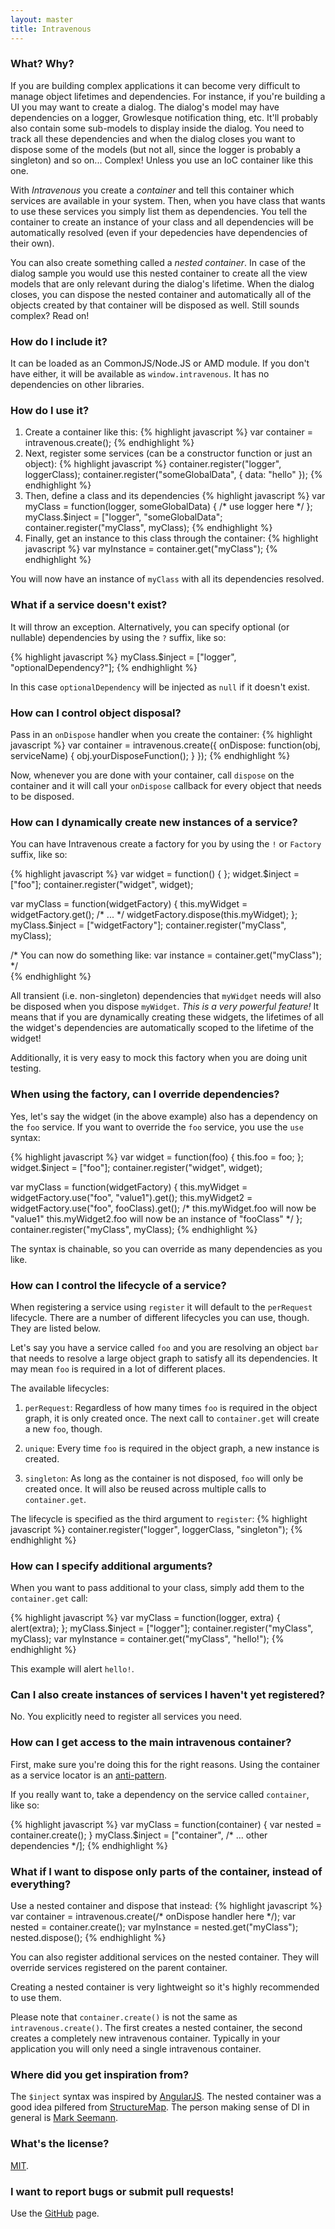 ```yaml
---
layout: master
title: Intravenous
---
```

### What? Why?
If you are building complex applications it can become very difficult to manage object lifetimes and dependencies. For instance, if you're building a UI you may want to create a dialog. The dialog's model may have dependencies on a logger, Growlesque notification thing, etc. It'll probably also contain some sub-models to display inside the dialog. You need to track all these dependencies and when the dialog closes you want to dispose some of the models (but not all, since the logger is probably a singleton) and so on... Complex! Unless you use an IoC container like this one.

With *Intravenous* you create a _container_ and tell this container which services are available in your system. Then, when you have class that wants to use these services you simply list them as dependencies. You tell the container to create an instance of your class and all dependencies will be automatically resolved (even if your depedencies have dependencies of their own).

You can also create something called a _nested container_. In case of the dialog sample you would use this nested container to create all the view models that are only relevant during the dialog's lifetime. When the dialog closes, you can dispose the nested container and automatically all of the objects created by that container will be disposed as well. Still sounds complex? Read on!

### How do I include it?
It can be loaded as an CommonJS/Node.JS or AMD module. If you don't have either, it will be available as `window.intravenous`. It has no dependencies on other libraries.

### How do I use it?
1. Create a container like this:
	{% highlight javascript %}
var container = intravenous.create();
{% endhighlight %}
1. Next, register some services (can be a constructor function or just an object):
	{% highlight javascript %}
container.register("logger", loggerClass);
container.register("someGlobalData", { data: "hello" });
{% endhighlight %}
1. Then, define a class and its dependencies
	{% highlight javascript %}
var myClass = function(logger, someGlobalData) {
  /* use logger here */
};
myClass.$inject = ["logger", "someGlobalData";
container.register("myClass", myClass);
{% endhighlight %}
1. Finally, get an instance to this class through the container:
	{% highlight javascript %}
var myInstance = container.get("myClass");
{% endhighlight %}

You will now have an instance of `myClass` with all its dependencies resolved.

### What if a service doesn't exist?
It will throw an exception. Alternatively, you can specify optional (or nullable) dependencies by using the `?` suffix, like so:

{% highlight javascript %}
myClass.$inject = ["logger", "optionalDependency?"];
{% endhighlight %}

In this case `optionalDependency` will be injected as `null` if it doesn't exist.

### How can I control object disposal?
Pass in an `onDispose` handler when you create the container:
{% highlight javascript %}
var container = intravenous.create({
  onDispose: function(obj, serviceName) {
    obj.yourDisposeFunction();
  }
});
{% endhighlight %}

Now, whenever you are done with your container, call `dispose` on the container and it will call your `onDispose` callback for every object that needs to be disposed.

### How can I dynamically create new instances of a service?
You can have Intravenous create a factory for you by using the `!` or `Factory` suffix, like so:

{% highlight javascript %}
var widget = function() {
};
widget.$inject = ["foo"];
container.register("widget", widget);

var myClass = function(widgetFactory) {
	this.myWidget = widgetFactory.get();
	/* ... */
	widgetFactory.dispose(this.myWidget);
};
myClass.$inject = ["widgetFactory"];
container.register("myClass", myClass);

/*
	You can now do something like:
	var instance = container.get("myClass");
*/	
{% endhighlight %}

All transient (i.e. non-singleton) dependencies that `myWidget` needs will also be disposed when you dispose `myWidget`. *This is a very powerful feature!* It means that if you are dynamically creating these widgets, the lifetimes of all the widget's dependencies are automatically scoped to the lifetime of the widget!

Additionally, it is very easy to mock this factory when you are doing unit testing.

### When using the factory, can I override dependencies?
Yes, let's say the widget (in the above example) also has a dependency on the `foo` service. If you want to override the `foo` service, you use the `use` syntax:

{% highlight javascript %}
var widget = function(foo) {
	this.foo = foo;
};
widget.$inject = ["foo"];
container.register("widget", widget);

var myClass = function(widgetFactory) {
	this.myWidget = widgetFactory.use("foo", "value1").get();
	this.myWidget2 = widgetFactory.use("foo", fooClass).get();
	/*
		this.myWidget.foo will now be "value1"
		this.myWidget2.foo will now be an instance of "fooClass"
	*/
};
container.register("myClass", myClass);
{% endhighlight %}

The syntax is chainable, so you can override as many dependencies as you like.

### How can I control the lifecycle of a service?
When registering a service using `register` it will default to the `perRequest` lifecycle. There are a number of different lifecycles you can use, though. They are listed below.

Let's say you have a service called `foo` and you are resolving an object `bar` that needs to resolve a large object graph to satisfy all its dependencies. It may mean `foo` is required in a lot of different places.

The available lifecycles:

1. `perRequest`: Regardless of how many times `foo` is required in the object graph, it is only created once. The next call to `container.get` will create a new `foo`, though.

2. `unique`: Every time `foo` is required in the object graph, a new instance is created.

3. `singleton`: As long as the container is not disposed, `foo` will only be created once. It will also be reused across multiple calls to `container.get`.

The lifecycle is specified as the third argument to `register`:
{% highlight javascript %}
container.register("logger", loggerClass, "singleton");
{% endhighlight %}

### How can I specify additional arguments?
When you want to pass additional to your class, simply add them to the `container.get` call:

{% highlight javascript %}
var myClass = function(logger, extra) {
  alert(extra);
};
myClass.$inject = ["logger"];
container.register("myClass", myClass);
var myInstance = container.get("myClass", "hello!");
{% endhighlight %}

This example will alert `hello!`.

### Can I also create instances of services I haven't yet registered?
No. You explicitly need to register all services you need.

### How can I get access to the main intravenous container?
First, make sure you're doing this for the right reasons. Using the container as a service locator is an [anti-pattern](http://blog.ploeh.dk/2010/02/03/ServiceLocatorIsAnAntiPattern.aspx).

If you really want to, take a dependency on the service called `container`, like so:

{% highlight javascript %}
var myClass = function(container) {
  var nested = container.create();
}
myClass.$inject = ["container", /* ... other dependencies */];
{% endhighlight %}

### What if I want to dispose only parts of the container, instead of everything?
Use a nested container and dispose that instead:
{% highlight javascript %}
var container = intravenous.create(/* onDispose handler here */);
var nested = container.create();
var myInstance = nested.get("myClass");
nested.dispose();
{% endhighlight %}

You can also register additional services on the nested container. They will override services registered on the parent container.

Creating a nested container is very lightweight so it's highly recommended to use them.

Please note that `container.create()` is not the same as `intravenous.create()`. The first creates a nested container, the second creates a completely new intravenous container. Typically in your application you will only need a single intravenous container.

### Where did you get inspiration from?
The `$inject` syntax was inspired by [AngularJS](http://angularjs.org/). The nested container was a good idea pilfered from [StructureMap](http://www.structuremap.net). The person making sense of DI in general is [Mark Seemann](http://blog.ploeh.dk).

### What's the license?
[MIT](http://www.opensource.org/licenses/mit-license.php).

### I want to report bugs or submit pull requests!
Use the [GitHub](http://github.com/RoyJacobs/intravenous) page.